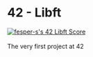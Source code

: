# 42 - Libft
<a href="https://github.com/JaeSeoKim/badge42"><img src="https://badge42.vercel.app/api/v2/cl34sd6w9001109mck13ypwlr/project/2579925" alt="fesper-s's 42 Libft Score" /></a><br><br>
The very first project at 42
